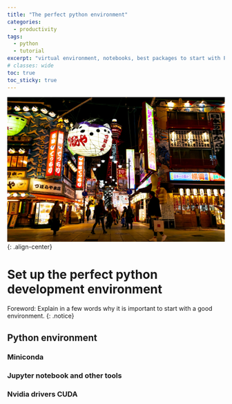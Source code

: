 ```yaml
---
title: "The perfect python environment"
categories:
  - productivity
tags:
  - python
  - tutorial
excerpt: "virtual environment, notebooks, best packages to start with Python"
# classes: wide
toc: true
toc_sticky: true
---
```

![image-center](/assets/images/shinsekai-night.jpg){: .align-center}

# Set up the perfect python development environment

Foreword: Explain in a few words why it is important to start with a good environment.
{: .notice}

## Python environment
### Miniconda
### Jupyter notebook and other tools
### Nvidia drivers CUDA